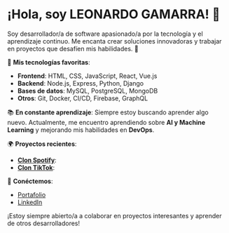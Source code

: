 # ¡Hola, soy LEONARDO GAMARRA! 👋

Soy desarrollador/a de software apasionado/a por la tecnología y el aprendizaje continuo. Me encanta crear soluciones innovadoras y trabajar en proyectos que desafíen mis habilidades. 🌱

🚀 **Mis tecnologías favoritas**:
- **Frontend**: HTML, CSS, JavaScript, React, Vue.js
- **Backend**: Node.js, Express, Python, Django
- **Bases de datos**: MySQL, PostgreSQL, MongoDB
- **Otros**: Git, Docker, CI/CD, Firebase, GraphQL

📚 **En constante aprendizaje**:
Siempre estoy buscando aprender algo nuevo. Actualmente, me encuentro aprendiendo sobre **AI y Machine Learning** y mejorando mis habilidades en **DevOps**.

🌍 **Proyectos recientes**:
- **[Clon Spotify](https://github.com/Leogabrielx/Clon-Spotify)**: 
- **[Clon TikTok](https://github.com/Leogabrielx/Clon-tik-tok)**: 

🔗 **Conéctemos**:
- [Portafolio](https://tusitio.com)
- [LinkedIn](https://www.linkedin.com/in/leonardogamarradev/)

¡Estoy siempre abierto/a a colaborar en proyectos interesantes y aprender de otros desarrolladores!

